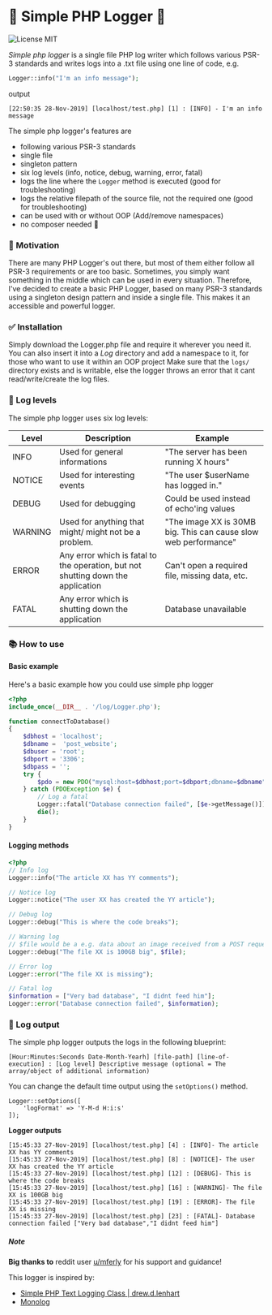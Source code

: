 # :floppy_disk: Simple PHP Logger :floppy_disk:
![License MIT](https://img.shields.io/github/license/advename/Simple-PHP-Logger)

*Simple php logger* is a single file PHP log writer which follows various PSR-3 standards and writes logs into a .txt file using one line of code, e.g.
```php
Logger::info("I'm an info message");
```
output
```
[22:50:35 28-Nov-2019] [localhost/test.php] [1] : [INFO] - I'm an info message
```

The simple php logger's features are
- following various PSR-3 standards
- single file
- singleton pattern
- six log levels (info, notice, debug, warning, error, fatal)
- logs the line where the `Logger` method is executed (good for troubleshooting)
- logs the relative filepath of the source file, not the required one (good for troubleshooting)
- can be used with or without OOP (Add/remove namespaces)
- no composer needed :tada:

### :wrench: Motivation
There are many PHP Logger's out there, but most of them either follow all PSR-3 requirements or are too basic. Sometimes, you simply want something in the middle which can be used in every situation. Therefore, I've decided to create a basic PHP Logger, based on many PSR-3 standards using a singleton design pattern and inside a single file. This makes it an accessible and powerful logger.

### :white_check_mark: Installation
Simply download the Logger.php file and require it wherever you need it.
You can also insert it into a *Log* directory and add a namespace to it, for those who want to use it within an OOP project
Make sure that the `logs/` directory exists and is writable, else the logger throws an error that it cant read/write/create the log files.

### :mag_right: Log levels
The simple php logger uses six log levels:

|Level   |Description   | Example |
|---|---|---|
| INFO  |  Used for general informations | "The server has been running X hours" |  
| NOTICE  |  Used for interesting events | "The user $userName has logged in." |  
| DEBUG | Used for debugging | Could be used instead of echo'ing values |
| WARNING | Used for anything that might/ might not be a problem. | "The image XX is 30MB big. This can cause slow web performance" | 
| ERROR | Any error which is fatal to the operation, but not shutting down the application| Can't open a required file, missing data, etc. | 
| FATAL | Any error which is shutting down the application| Database unavailable | 

### :books: How to use

#### Basic example
Here's a basic example how you could use simple php logger
```php
<?php
include_once(__DIR__ . '/log/Logger.php');

function connectToDatabase()
{
    $dbhost = 'localhost';
    $dbname =  'post_website';
    $dbuser = 'root';
    $dbport = '3306';
    $dbpass = '';
    try {
        $pdo = new PDO("mysql:host=$dbhost;port=$dbport;dbname=$dbname", $dbuser, $dbpass);
    } catch (PDOException $e) {
        // Log a fatal 
        Logger::fatal("Database connection failed", [$e->getMessage()]);
        die();
    }
}
```

#### Logging methods
```php
<?php
// Info log
Logger::info("The article XX has YY comments");

// Notice log
Logger::notice("The user XX has created the YY article");

// Debug log
Logger::debug("This is where the code breaks");

// Warning log
// $file would be a e.g. data about an image received from a POST request
Logger::debug("The file XX is 100GB big", $file);

// Error log
Logger::error("The file XX is missing");

// Fatal log
$information = ["Very bad database", "I didnt feed him"];
Logger::error("Database connection failed", $information);
```

### :book: Log output
The simple php logger outputs the logs in the following blueprint:
```
[Hour:Minutes:Seconds Date-Month-Yearh] [file-path] [line-of-execution] : [Log level] Descriptive message (optional = The array/object of additional information)
```

You can change the default time output using the `setOptions()` method.
```codes
Logger::setOptions([
    'logFormat' => 'Y-M-d H:i:s'
]);
```

**Logger outputs**
```codes
[15:45:33 27-Nov-2019] [localhost/test.php] [4] : [INFO]- The article XX has YY comments 
[15:45:33 27-Nov-2019] [localhost/test.php] [8] : [NOTICE]- The user XX has created the YY article 
[15:45:33 27-Nov-2019] [localhost/test.php] [12] : [DEBUG]- This is where the code breaks 
[15:45:33 27-Nov-2019] [localhost/test.php] [16] : [WARNING]- The file XX is 100GB big 
[15:45:33 27-Nov-2019] [localhost/test.php] [19] : [ERROR]- The file XX is missing 
[15:45:33 27-Nov-2019] [localhost/test.php] [23] : [FATAL]- Database connection failed ["Very bad database","I didnt feed him"]
```

##### Note
**Big thanks to** reddit user [u/mferly](https://www.reddit.com/user/mferly) for his support and guidance!

This logger is inspired by:
- [Simple PHP Text Logging Class \| drew.d.lenhart](https://www.drewlenhart.com/blog/simple-php-logger-class)
- [Monolog](https://github.com/Seldaek/monolog) 
